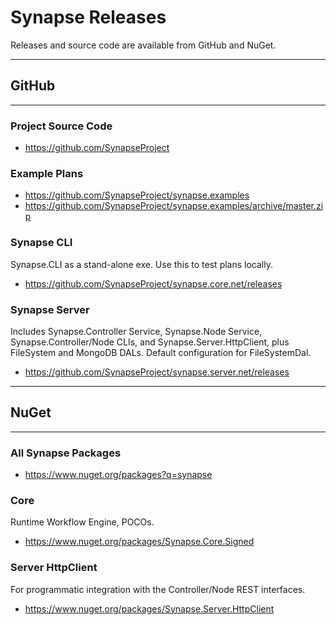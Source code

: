 # Synapse Releases

Releases and source code are available from GitHub and NuGet.

- - -
## GitHub
- - -
### Project Source Code
 - <a href="https://github.com/SynapseProject" target="_blank">https://github.com/SynapseProject</a>

### Example Plans
 - <a href="https://github.com/SynapseProject/synapse.examples" target="_blank">https://github.com/SynapseProject/synapse.examples</a>
 - <a href="https://github.com/SynapseProject/synapse.examples/archive/master.zip" target="_blank">https://github.com/SynapseProject/synapse.examples/archive/master.zip</a> 

### Synapse CLI
Synapse.CLI as a stand-alone exe.  Use this to test plans locally.
 
 - <a href="https://github.com/SynapseProject/synapse.core.net/releases" target="_blank">https://github.com/SynapseProject/synapse.core.net/releases</a>

### Synapse Server
 Includes Synapse.Controller Service, Synapse.Node Service, Synapse.Controller/Node CLIs, and Synapse.Server.HttpClient, plus FileSystem and MongoDB DALs. Default configuration for FileSystemDal.

 - <a href="https://github.com/SynapseProject/synapse.server.net/releases" target="_blank">https://github.com/SynapseProject/synapse.server.net/releases</a>


- - -
## NuGet
- - -
### All Synapse Packages
 
 - <a href="https://www.nuget.org/packages?q=synapse" target="_blank">https://www.nuget.org/packages?q=synapse</a>

### Core
Runtime Workflow Engine, POCOs.
 
 - <a href="https://www.nuget.org/packages/Synapse.Core.Signed" target="_blank">https://www.nuget.org/packages/Synapse.Core.Signed</a>

### Server HttpClient
For programmatic integration with the Controller/Node REST interfaces.
 
 - <a href="https://www.nuget.org/packages/Synapse.Server.HttpClient" target="_blank">https://www.nuget.org/packages/Synapse.Server.HttpClient</a>

